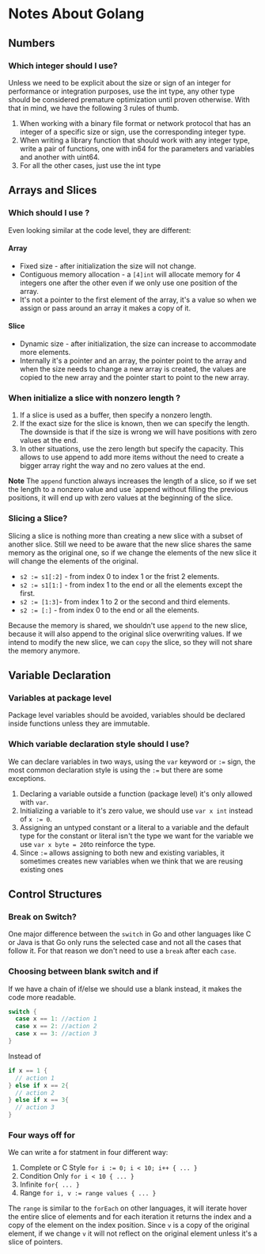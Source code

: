 # Notes About Golang

## Numbers

### Which integer should I use?

Unless we need to be explicit about the size or sign of an integer for performance or integration purposes, use the int type, any other type should be considered premature optimization until proven otherwise. With that in mind, we have the following 3 rules of thumb.

1. When working with a binary file format or network protocol that has an integer of a specific size or sign, use the corresponding integer type.
2. When writing a library function that should work with any integer type, write a pair of functions, one with in64 for the parameters and variables and another with uint64.
3. For all the other cases, just use the int type

## Arrays and Slices

### Which should I use ?

Even looking similar at the code level, they are different:

#### Array

- Fixed size - after initialization the size will not change.
- Contiguous memory allocation - a `[4]int` will allocate memory for 4 integers one after the other even if we only use one position of the array.
- It's not a pointer to the first element of the array, it's a value so when we assign or pass around an array it makes a copy of it.

#### Slice

- Dynamic size - after initialization, the size can increase to accommodate more elements.
- Internally it's a pointer and an array, the pointer point to the array and when the size needs to change a new array is created, the values are copied to the new array and the pointer start to point to the new array.

### When initialize a slice with nonzero length ?

1. If a slice is used as a buffer, then specify a nonzero length.
2. If the exact size for the slice is known, then we can specify the length. The downside is that if the size is wrong we will have positions with zero values at the end.
3. In other situations, use the zero length but specify the capacity. This allows to use append to add more items without the need to create a bigger array right the way and no zero values at the end.

**Note** The `append` function always increases the length of a slice, so if we set the length to a nonzero value and use `append without filling the previous positions, it will end up with zero values at the beginning of the slice.

### Slicing a Slice?

Slicing a slice is nothing more than creating a new slice with a subset of another slice. Still we need to be aware that the new slice shares the same memory as the original one, so if we change the elements of the new slice it will change the elements of the original.

- `s2 := s1[:2]` - from index 0 to index 1 or the frist 2 elements.
- `s2 := s1[1:]` - from index 1 to the end or all the elements except the first.
- `s2 := [1:3]`- from index 1 to 2 or the second and third elements.
- `s2 := [:]` - from index 0 to the end or all the elements.

Because the memory is shared, we shouldn't use `append` to the new slice, because it will also append to the original slice overwriting values. If we intend to modify the new slice, we can `copy` the slice, so they will not share the memory anymore.

## Variable Declaration

### Variables at package level

Package level variables should be avoided, variables should be declared inside functions unless they are immutable.

### Which variable declaration style should I use?

We can declare variables in two ways, using the `var` keyword or  `:=` sign, the most common declaration style is using the `:=` but there are some exceptions.

1. Declaring a variable outside a function (package level) it's only allowed with `var`.
2. Initializing a variable to it's zero value, we should use `var x int` instead of `x := 0`.
3. Assigning an untyped constant or a literal to a variable and the default type for the constant or literal isn't the type we want for the variable we use `var x byte = 20`to reinforce the type.
4. Since `:=` allows assigning to both new and existing variables, it sometimes creates new variables when we think that we are reusing existing ones



## Control Structures

### Break on Switch?

One major difference between the `switch` in Go and other languages like C or Java is that Go only runs the selected case and not all the cases that follow it. For that reason we don't need to use a `break` after each `case`.

### Choosing between blank switch and if

If we have a chain of if/else we should use a blank instead, it makes the code more readable.

```go
switch {
  case x == 1: //action 1
  case x == 2: //action 2
  case x == 3: //action 3
}
```

Instead of

```go
if x == 1 {
  // action 1
} else if x == 2{
  // action 2
} else if x == 3{
  // action 3
}
```

### Four ways off for

We can write a for statment in four different way:

1. Complete or C Style `for i := 0; i < 10; i++ { ... }`
2. Condition Only `for i < 10 { ... }`
3. Infinite `for{ ... }`
4. Range `for i, v := range values { ... }`

The `range` is similar to the `forEach` on other languages, it will iterate hover the entire slice of elements and for each iteration it returns the index and a copy of the element on the index position. Since `v` is a copy of the original element, if we change `v` it will not reflect on the original element unless it's a slice of pointers.






